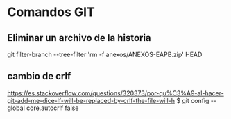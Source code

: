 # Comandos GIT

## Eliminar un archivo de la historia
git filter-branch --tree-filter 'rm -f anexos/ANEXOS-EAPB.zip' HEAD


## cambio de crlf
https://es.stackoverflow.com/questions/320373/por-qu%C3%A9-al-hacer-git-add-me-dice-lf-will-be-replaced-by-crlf-the-file-will-h
$ git config --global core.autocrlf false